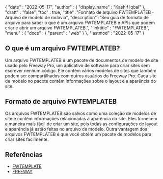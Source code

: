 {
  "date" : "2022-05-17",
  "author" : {
    "display_name" : "Kashif Iqbal"
},
  "draft" : "false",
  "toc" : true,
  "title" :"Formato de arquivo FWTEMPLATEB - Arquivo de modelo de rodovia",
  "description" :"Seu guia de formato de arquivo para saber o que é um arquivo FWTEMPLATEB e APIs que podem criar e abrir um arquivo FWTEMPLATEB.",
  "linktitle" : "FWTEMPLATEB",
  "menu" : {
    "docs" : {
      "parent" : "web"
}
},
  "lastmod" : "2022-05-17"
}

## O que é um arquivo FWTEMPLATEB?

Um arquivo FWTEMPLATEB é um pacote de documentos de modelo de site usado pelo Freeway Pro, um aplicativo de software para criar sites sem escrever nenhum código. Ele contém vários modelos de sites que também podem ser compartilhados com outros usuários do Freeway Pro. Cada site de modelo no pacote contém informações sobre o layout e a aparência do site.

## Formato de arquivo FWTEMPLATEB

Os arquivos FWTEMPLATEB são salvos como uma coleção de modelos de site e contêm informações relacionadas à aparência do site. Eles fornecem a maneira mais fácil de criar um site, pois todas as configurações de layout e aparência já estão feitas no arquivo de modelo. Outra vantagem dos arquivos FWTEMPLATEB é que você obtém um pacote de modelos para criar sites facilmente.

## Referências

* [FWTEMPLATE](/pt/web/fwtemplate/)
* [FREEWAY](/pt/web/freeway/)


